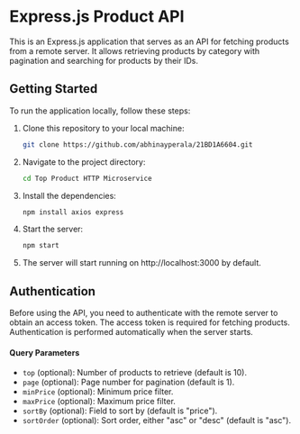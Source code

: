 # Express.js Product API

This is an Express.js application that serves as an API for fetching products from a remote server. It allows retrieving products by category with pagination and searching for products by their IDs.

## Getting Started

To run the application locally, follow these steps:

1. Clone this repository to your local machine:

    ```bash
    git clone https://github.com/abhinayperala/21BD1A6604.git
    ```

2. Navigate to the project directory:

    ```bash
    cd Top Product HTTP Microservice
    ```

3. Install the dependencies:

    ```bash
    npm install axios express
    ```

4. Start the server:

    ```bash
    npm start
    ```

5. The server will start running on http://localhost:3000 by default.

## Authentication

Before using the API, you need to authenticate with the remote server to obtain an access token. The access token is required for fetching products. Authentication is performed automatically when the server starts.

#### Query Parameters

- `top` (optional): Number of products to retrieve (default is 10).
- `page` (optional): Page number for pagination (default is 1).
- `minPrice` (optional): Minimum price filter.
- `maxPrice` (optional): Maximum price filter.
- `sortBy` (optional): Field to sort by (default is "price").
- `sortOrder` (optional): Sort order, either "asc" or "desc" (default is "asc").
